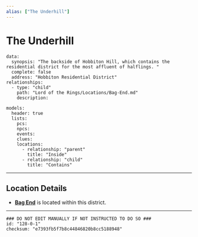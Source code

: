 ```yaml
---
alias: ["The Underhill"]
---
```

# The Underhill

```RpgManagerData
data: 
  synopsis: "The backside of Hobbiton Hill, which contains the residential district for the most affluent of halflings. "
  complete: false
  address: "Hobbiton Residential District"
relationships: 
  - type: "child"
    path: "Lord of the Rings/Locations/Bag-End.md"
    description: 
```

```RpgManager
models: 
  header: true
  lists: 
    pcs: 
    npcs: 
    events: 
    clues: 
    locations: 
      - relationship: "parent"
        title: "Inside"
      - relationship: "child"
        title: "Contains"
```

---

## Location Details

- **[Bag End](Bag%20End.md)** is located within this district.

---

```RpgManagerID
### DO NOT EDIT MANUALLY IF NOT INSTRUCTED TO DO SO ###
id: "128-0-1"
checksum: "e7393fb5f7b8c44846820b8cc5188948"
```
